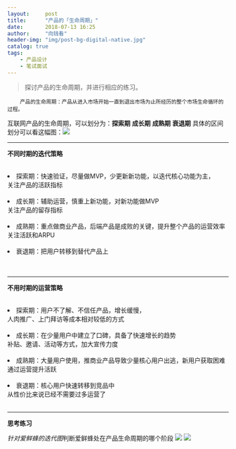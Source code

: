 ```yaml
---
layout:     post
title:      "产品的「生命周期」"
date:       2018-07-13 16:25 
author:     "向钱看"
header-img: "img/post-bg-digital-native.jpg"
catalog: true
tags:
    - 产品设计
    - 笔试面试
---
```


> 探讨产品的生命周期，并进行相应的练习。

```
    产品的生命周期：产品从进入市场开始一直到退出市场为止所经历的整个市场生命循环的过程。
```
互联网产品的生命周期，可以划分为：**探索期** **成长期** **成熟期** **衰退期**
具体的区间划分可以看这幅图：![](/img/in-post/lifetime.jpeg)

---

**不同时期的迭代策略**
<br>
<br><li>探索期：快速验证，尽量做MVP，少更新新功能，以迭代核心功能为主，</li>
    关注产品的活跃指标
    <br>
    <br>
    <li>成长期：辅助运营，慎重上新功能，对新功能做MVP</li>
    关注产品的留存指标
    <br>
    <br>
    <li>成熟期：重点做商业产品，后端产品是成败的关键，提升整个产品的运营效率</li>
    关注活跃和ARPU
    <br>
    <br>
    <li>衰退期：把用户转移到替代产品上</li>
<br>
<br>

---

**不用时期的运营策略**
<br>
<br><li>探索期：用户不了解、不信任产品，增长缓慢，</li>
    人肉推广、上门拜访等成本相对较低的方式
    <br>
    <br>
    <li>成长期：在少量用户中建立了口碑，具备了快速增长的趋势</li>
    补贴、邀请、活动等方式，加大宣传力度
    <br>
    <br>
    <li>成熟期：大量用户使用，推商业产品导致少量核心用户出逃，新用户获取困难</li>
    通过运营提升活跃
    <br>
    <br>
    <li>衰退期：核心用户快速转移到竞品中</li>
    从性价比来说已经不需要过多运营了
<br>
<br>

---
**思考练习**

*针对爱鲜蜂的迭代图*判断爱鲜蜂处在产品生命周期的哪个阶段
![](/img/in-post/aixianfeng.jpeg)
![](/img/in-post/aixianfengqa.jpeg)

